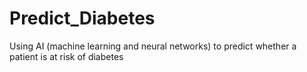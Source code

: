 # Predict_Diabetes
Using AI (machine learning and neural networks) to predict whether a patient is at risk of diabetes
